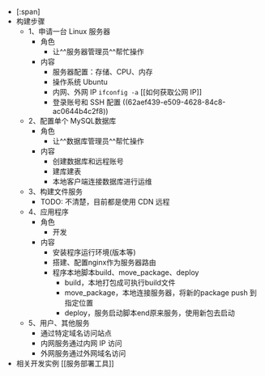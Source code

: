 - [:span]
- 构建步骤
	- 1、申请一台 Linux 服务器
		- 角色
			- 让^^服务器管理员^^帮忙操作
		- 内容
			- 服务器配置：存储、CPU、内存
			- 操作系统 Ubuntu
			- 内网、外网 IP `ifconfig -a` [[如何获取公网 IP]]
			- 登录账号和 SSH 配置 ((62aef439-e509-4628-84c8-ac0644b4c2f8))
	- 2、配置单个 MySQL数据库
		- 角色
			- 让^^数据库管理员^^帮忙操作
		- 内容
			- 创建数据库和远程账号
			- 建库建表
			- 本地客户端连接数据库进行运维
	- 3、构建文件服务
		- TODO: 不清楚，目前都是使用 CDN 远程
	- 4、应用程序
		- 角色
			- 开发
		- 内容
			- 安装程序运行环境(版本等)
			- 搭建、配置nginx作为服务器路由
			- 程序本地脚本build、move_package、deploy
				- build，本地打包成可执行build文件
				- move_package，本地连接服务器，将新的package push 到指定位置
				- deploy，服务启动脚本end原来服务，使用新包去启动
	- 5、用户、其他服务
		- 通过特定域名访问站点
		- 内网服务通过内网 IP 访问
		- 外网服务通过外网域名访问
- 相关开发实例 [[服务部署工具]]